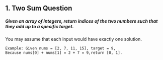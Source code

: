 ## 1. Two Sum  Question

##### Given an array of integers, return indices of the two numbers such that they add up to a specific target.

You may assume that each input would have exactly one solution.

    Example: Given nums = [2, 7, 11, 15], target = 9,
    Because nums[0] + nums[1] = 2 + 7 = 9,return [0, 1].
